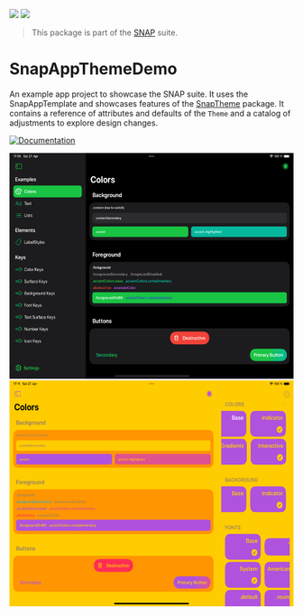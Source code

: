 <!-- Copy badges from SPI -->
[![](https://img.shields.io/endpoint?url=https%3A%2F%2Fswiftpackageindex.com%2Fapi%2Fpackages%2Fsimonnickel%2Fsnap-app-theme-demo%2Fbadge%3Ftype%3Dplatforms)](https://swiftpackageindex.com/simonnickel/snap-app-theme-demo)
[![](https://img.shields.io/endpoint?url=https%3A%2F%2Fswiftpackageindex.com%2Fapi%2Fpackages%2Fsimonnickel%2Fsnap-app-theme-demo%2Fbadge%3Ftype%3Dswift-versions)](https://swiftpackageindex.com/simonnickel/snap-app-theme-demo) 

> This package is part of the [SNAP](https://github.com/simonnickel/snap-abstract) suite.


# SnapAppThemeDemo

An example app project to showcase the SNAP suite. It uses the SnapAppTemplate and showcases features of the [SnapTheme](https://github.com/simonnickel/snap-theme) package. It contains a reference of attributes and defaults of the `Theme` and a catalog of adjustments to explore design changes.


[![Documentation][documentation badge]][documentation] 

[documentation]: https://swiftpackageindex.com/simonnickel/snap-app-theme-demo/main/documentation/snapappthemedemo
[documentation badge]: https://img.shields.io/badge/Documentation-DocC-blue

<img src="/screenshot-colors.png" height="400">
<img src="/screenshot-colors-indicator.png" height="400">
